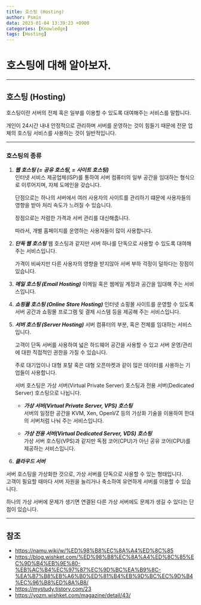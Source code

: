 ```yaml
---
title: 호스팅 (Hosting)
author: Psmin
data: 2023-01-04 13:39:23 +0900
categories: [Knowledge]
tags: [Hosting]
---
```


# 호스팅에 대해 알아보자.

---

## 호스팅 (Hosting)

호스팅이란 서버의 전체 혹은 일부를 이용할 수 있도록 대여해주는 서비스를 말합니다.

개인이 24시간 내내 안정적으로 관리하며 서버를 운영하는 것이 힘들기 때문에 전문 업체의 호스팅 서비스를 사용하는 것이 일반적입니다.

---

### 호스팅의 종류

1. **_웹 호스팅 (= 공유 호스팅, = 사이트 호스팅)_**  
   인터넷 서비스 제공업체(ISP)를 통하여 서버 컴퓨터의 일부 공간을 임대하는 형식으로 이루어지며, 자체 도메인을 갖습니다.

   단점으로는 하나의 서버에서 여러 사용자의 사이트를 관리하기 떄문에 사용자들의 영향을 받아 처리 속도가 느려질 수 있습니다.

   장점으로는 저렴한 가격과 서버 관리를 대신해줍니다.

   따라서, 개별 홈페이지를 운영하는 사용자들이 많이 사용합니다.

2. **_단독 웹 호스팅_**
   웹 호스팅과 같지만 서버 하나를 단독으로 사용할 수 있도록 대여해주는 서비스입니다.

   가격이 비싸지만 다른 사용자의 영향을 받지않아 서버 부하 걱정이 덜하다는 장점이 있습니다.

3. **_메일 호스팅 (Email Hosting)_**
   이메일 혹은 웹메일 계정과 공간을 임대해 주는 서비스입니다.

4. **_쇼핑몰 호스팅 (Online Store Hosting)_**
   인터넷 쇼핑몰 사이트를 운영할 수 있도록 서버 공간과 쇼핑몰 프로그램 및 결제 시스템 등을 제공해 주는 서비스입니다.

5. **_서버 호스팅 (Server Hosting)_**
   서버 컴퓨터의 부분, 혹은 전체를 임대하는 서비스입니다.

   고객이 단독 서버를 사용하여 넓은 하드웨어 공간을 사용할 수 있고 서버 운영/관리에 대한 직접적인 권한을 가질 수 있습니다.

   주로 대기업이나 대형 포탈 혹은 대형 오픈마켓과 같이 많은 데이터를 사용하는 기업들이 사용합니다.

   서버 호스팅은 가상 서버(Virtual Private Server) 호스팅과 전용 서버(Dedicated Server) 호스팅으로 나뉩니다.

   - **_가상 서버(Virtual Private Server, VPS) 호스팅_**  
     서버의 일정한 공간을 KVM, Xen, OpenVZ 등의 가상화 기술을 이용하여 한대의 서버처럼 나눠 주는 서비스입니다.

   - **_가상 전용 서버(Virtual Dedicated Server, VDS) 호스팅_**  
     가상 서버 호스팅(VPS)과 같지만 독점 코어(CPU)가 아닌 공유 코어(CPU)를 제공하는 서비스입니다.

6. **_클라우드 서버_**

서버 호스팅을 가상화한 것으로, 가상 서버를 단독으로 사용할 수 있는 형태입니다.  
고객이 필요할 때마다 서버 자원을 늘리거나 축소하여 유연하게 서버를 이용할 수 있습니다.

하나의 가상 서버에 문제가 생기면 연결된 다른 가상 서버에도 문제가 생길 수 있다는 단점이 있습니다.

---

## 참조

- <https://namu.wiki/w/%ED%98%B8%EC%8A%A4%ED%8C%85>
- <https://blog.wishket.com/%ED%98%B8%EC%8A%A4%ED%8C%85%EC%9D%B4%EB%9E%80-%EB%AC%B4%EC%97%87%EC%9D%BC%EA%B9%8C-%EA%B7%B8%EB%A6%B0%ED%81%B4%EB%9D%BC%EC%9D%B4%EC%96%B8%ED%8A%B8/>
- <https://mystudy.tistory.com/23>
- <https://yozm.wishket.com/magazine/detail/43/>
